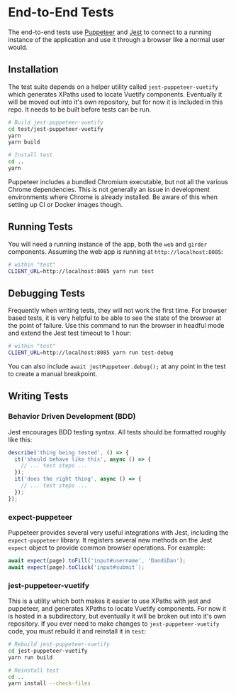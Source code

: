 # End-to-End Tests

The end-to-end tests use [Puppeteer](https://github.com/puppeteer/puppeteer/) and [Jest](https://jestjs.io/en/) to connect to a running instance of the application and use it through a browser like a normal user would.

## Installation
The test suite depends on a helper utility called `jest-puppeteer-vuetify` which generates XPaths used to locate Vuetify components.
Eventually it will be moved out into it's own repository, but for now it is included in this repo.
It needs to be built before tests can be run.

```bash
# Build jest-puppeteer-vuetify
cd test/jest-puppeteer-vuetify
yarn
yarn build

# Install test
cd ..
yarn
```

Puppeteer includes a bundled Chromium executable, but not all the various Chrome dependencies.
This is not generally an issue in development environments where Chrome is already installed.
Be aware of this when setting up CI or Docker images though.

## Running Tests
You will need a running instance of the app, both the `web` and `girder` components.
Assuming the web app is running at `http://localhost:8085`:
```bash
# within "test"
CLIENT_URL=http://localhost:8085 yarn run test
```

## Debugging Tests
Frequently when writing tests, they will not work the first time.
For browser based tests, it is very helpful to be able to see the state of the browser at the point of failure.
Use this command to run the browser in headful mode and extend the Jest test timeout to 1 hour:
```bash
# within "test"
CLIENT_URL=http://localhost:8085 yarn run test-debug
```
You can also include `await jestPuppeteer.debug();` at any point in the test to create a manual breakpoint.

## Writing Tests

### Behavior Driven Development (BDD)
Jest encourages BDD testing syntax.
All tests should be formatted roughly like this:
```javascript
describe('thing being tested', () => {
  it('should behave like this', async () => {
    // ... test steps ...
  });
  it('does the right thing', async () => {
    // ... test steps ...
  });
});
```

### expect-puppeteer
Puppeteer provides several very useful integrations with Jest, including the `expect-puppeteer` library.
It registers several new methods on the Jest `expect` object to provide common browser operations.
For example:
```javascript
await expect(page).toFill('input#username', 'DandiDan');
await expect(page).toClick('input#submit`);
```

### jest-puppeteer-vuetify
This is a utility which both makes it easier to use XPaths with jest and puppeteer, and generates XPaths to locate Vuetify components.
For now it is hosted in a subdirectory, but eventually it will be broken out into it's own repository.
If you ever need to make changes to `jest-puppeteer-vuetify` code, you must rebuild it and reinstall it in `test`:
```bash
# Rebuild jest-puppeteer-vuetify
cd jest-puppeteer-vuetify
yarn run build

# Reinstall test
cd ..
yarn install --check-files
```
